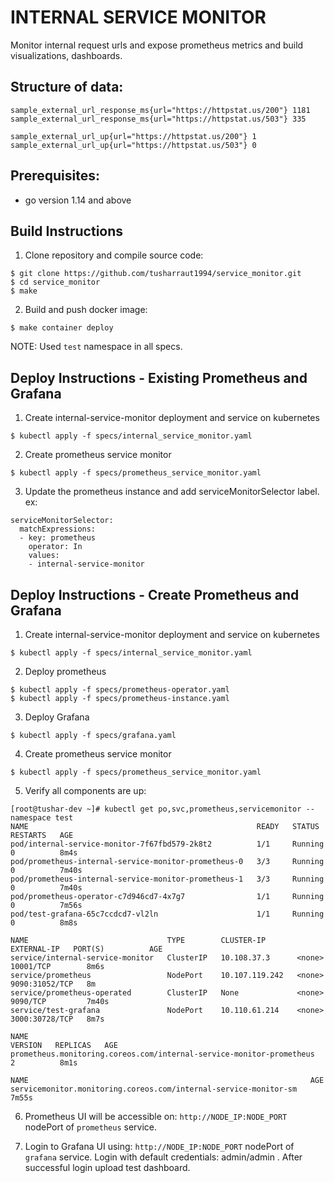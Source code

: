 # INTERNAL SERVICE MONITOR

Monitor internal request urls and expose prometheus metrics and build visualizations, dashboards.

## Structure of data:
```
sample_external_url_response_ms{url="https://httpstat.us/200"} 1181
sample_external_url_response_ms{url="https://httpstat.us/503"} 335

sample_external_url_up{url="https://httpstat.us/200"} 1
sample_external_url_up{url="https://httpstat.us/503"} 0
```

## Prerequisites:
- go version 1.14 and above

## Build Instructions

1. Clone repository and compile source code:

```console
$ git clone https://github.com/tusharraut1994/service_monitor.git
$ cd service_monitor
$ make
```

2. Build and push docker image:

```console
$ make container deploy
```

NOTE: Used `test` namespace in all specs.

## Deploy Instructions - Existing Prometheus and Grafana

1. Create internal-service-monitor deployment and service on kubernetes
```console
$ kubectl apply -f specs/internal_service_monitor.yaml
```

2. Create prometheus service monitor
```console
$ kubectl apply -f specs/prometheus_service_monitor.yaml
```

3. Update the prometheus instance and add serviceMonitorSelector label.
ex:
```
serviceMonitorSelector:
  matchExpressions:
  - key: prometheus
    operator: In
    values:
    - internal-service-monitor
```

## Deploy Instructions - Create Prometheus and Grafana

1. Create internal-service-monitor deployment and service on kubernetes
```console
$ kubectl apply -f specs/internal_service_monitor.yaml
```

2. Deploy prometheus
```console
$ kubectl apply -f specs/prometheus-operator.yaml
$ kubectl apply -f specs/prometheus-instance.yaml
```

3. Deploy Grafana
```console
$ kubectl apply -f specs/grafana.yaml
```

4. Create prometheus service monitor
```console
$ kubectl apply -f specs/prometheus_service_monitor.yaml
```

5. Verify all components are up:
```
[root@tushar-dev ~]# kubectl get po,svc,prometheus,servicemonitor --namespace test
NAME                                                   READY   STATUS    RESTARTS   AGE
pod/internal-service-monitor-7f67fbd579-2k8t2          1/1     Running   0          8m4s
pod/prometheus-internal-service-monitor-prometheus-0   3/3     Running   0          7m40s
pod/prometheus-internal-service-monitor-prometheus-1   3/3     Running   0          7m40s
pod/prometheus-operator-c7d946cd7-4x7g7                1/1     Running   0          7m56s
pod/test-grafana-65c7ccdcd7-vl2ln                      1/1     Running   0          8m8s

NAME                               TYPE        CLUSTER-IP       EXTERNAL-IP   PORT(S)          AGE
service/internal-service-monitor   ClusterIP   10.108.37.3      <none>        10001/TCP        8m6s
service/prometheus                 NodePort    10.107.119.242   <none>        9090:31052/TCP   8m
service/prometheus-operated        ClusterIP   None             <none>        9090/TCP         7m40s
service/test-grafana               NodePort    10.110.61.214    <none>        3000:30728/TCP   8m7s

NAME                                                                   VERSION   REPLICAS   AGE
prometheus.monitoring.coreos.com/internal-service-monitor-prometheus             2          8m1s

NAME                                                               AGE
servicemonitor.monitoring.coreos.com/internal-service-monitor-sm   7m55s
```

6. Prometheus UI will be accessible on: `http://NODE_IP:NODE_PORT` nodePort of `prometheus` service.

7. Login to Grafana UI using: `http://NODE_IP:NODE_PORT` nodePort of `grafana` service. Login with default credentials: admin/admin . 
   After successful login upload test dashboard.
